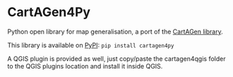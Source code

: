 # CartAGen4Py
Python open library for map generalisation, a port of the [CartAGen library](https://github.com/IGNF/CartAGen).

This library is available on [PyPI](https://pypi.org/project/cartagen4py/): 
`pip install cartagen4py`

A QGIS plugin is provided as well, just copy/paste the cartagen4qgis folder to the QGIS plugins location and install it inside QGIS.